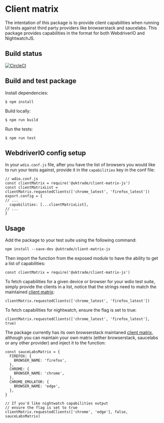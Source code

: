 # Client matrix

The intentation of this package is to provide client capabilities when running UI tests against third party providers
like browserstack and saucelabs. This package provides capabilities in the format for both WebdriverIO and NightwatchJS.

## Build status

[![CircleCI](https://circleci.com/gh/uktrade/client-matrix-js/tree/master.svg?style=svg)](https://circleci.com/gh/uktrade/client-matrix-js/tree/master)

## Build and test package

Install dependencies:

`$ npm install`

Build locally:

`$ npm run build`

Run the tests:

`$ npm run test`

## WebdriverIO config setup

In your `wdio.conf.js` file, after you have the list of browsers you would like to run your tests
against, provide it in the `capabilities` key in the conf file:

```
// wdio.conf.js
const clientMatrix = require('@uktrade/client-matrix-js')
const clientMatrixList = clientMatrix.requestedClients(['chrome_latest', 'firefox_latest'])
export.config = {
// ...
  capabilities: [...clientMatrixList],
// ...
}
```

## Usage

Add the package to your test suite using the following command:

`npm install --save-dev @uktrade/client-matrix-js`

Then import the function from the exposed module to have the ability to get a list of capabilities:

`const clientMatrix = require('@uktrade/client-matrix-js')`

To fetch capabilities for a given device or browser for your wdio test suite,
simply provide the clients in a list, notice that the strings need to match
the maintained [client matrix](https://github.com/uktrade/client-matrix-js/blob/master/src/cross-platform-matrix/browserstack-client-matrix.js):

`clientMatrix.requestedClients(['chrome_latest', 'firefox_latest'])`

To fetch capabilities for nightwatch, ensure the flag is set to true:

`clientMatrix.requestedClients(['chrome_latest', 'firefox_latest'], true)`

The package currently has its own browserstack maintaned [client matrix](https://github.com/uktrade/client-matrix-js/blob/master/src/cross-platform-matrix/browserstack-client-matrix.js),
although you can maintain your own matrix (either browserstack, saucelabs or any other provider) and inject it to the function:

```
const sauceLabsMatrix = {
  FIREFOX: {
    BROWSER_NAME: 'firefox',
  },
  CHROME: {
    BROWSER_NAME: 'chrome',
  },
  CHROME_EMULATOR: {
    BROWSER_NAME: 'edge',
  },
}

// If you'd like nightwatch capabilities output
// ensure the flag is set to true
clientMatrix.requestedClients(['chrome', 'edge'], false, sauceLabsMatrix)
```
